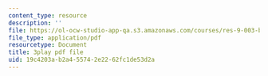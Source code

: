 ```yaml
---
content_type: resource
description: ''
file: https://ol-ocw-studio-app-qa.s3.amazonaws.com/courses/res-9-003-brains-minds-and-machines-summer-course-summer-2015/19c4203ab2a455742e2262fc1de53d2a_-05tcR4izaw.pdf
file_type: application/pdf
resourcetype: Document
title: 3play pdf file
uid: 19c4203a-b2a4-5574-2e22-62fc1de53d2a
---
```

